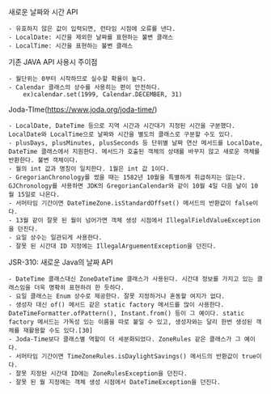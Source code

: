 새로운 날짜와 시간 API

    - 유효하지 않은 값이 입력되면, 런타임 시점에 오류를 낸다.
    - LocalDate: 시간을 제외한 날짜를 표현하는 불변 클래스
    - LocalTime: 시간을 표현하는 불변 클래스
    
    
기존 JAVA API 사용시 주이점

    - 월단위는 0부터 시작하므로 실수할 확율이 높다.
    - Calendar 클래스의 상수를 사용히는 편이 안전하다.
        ex)calendar.set(1999, Calendar.DECEMBER, 31)
        
Joda-TIme(https://www.joda.org/joda-time/)

    - LocalDate, DateTime 등으로 지역 시간과 시간대가 지정된 시간을 구분했다. LocalDate와 LocalTime으로 날짜와 시간을 별도의 클래스로 구분할 수도 있다.
    - plusDays, plusMinutes, plusSeconds 등 단위별 날짜 연산 메서드를 LocalDate, DateTime 클래스에서 지원한다. 메서드가 호출된 객체의 상태를 바꾸지 않고 새로운 객체를 반환한다. 불변 객체이다.
    - 월의 int 값과 명칭이 일치한다. 1월은 int 값 1이다.
    - GregorianChronology를 썼을 때는 1582년 10월을 특별하게 취급하지는 않는다. GJChronology를 사용하면 JDK의 GregorianCalendar와 같이 10월 4일 다음 날이 10월 15일로 나온다.
    - 서머타임 기간이면 DateTimeZone.isStandardOffset() 메서드의 반환값이 false이다.
    - 13월 같이 잘못 된 월이 넘어가면 객체 생성 시점에서 IllegalFieldValueException을 던진다.
    - 요일 상수는 일관되게 사용한다.
    - 잘못 된 시간대 ID 지정에는 IllegalArguementException을 던진다.


JSR-310: 새로운 Java의 날짜 API

    - DateTime 클래스대신 ZoneDateTime 클래스가 사용된다. 시간대 정보를 가지고 있는 클래스임을 더욱 명확히 표현하려 한 듯하다.
    - 요일 클래스는 Enum 상수로 제공한다. 잘못 지정하거나 혼동할 여지가 없다.
    - 생성자 대신 of() 메서드 같은 static factory 메서드를 많이 사용한다. DateTimeFormatter.ofPattern(), Instant.from() 등이 그 예이다. static factory 메서드는 가독성 있는 이름을 따로 붙일 수 있고, 생성자와는 달리 한번 생성된 객체를 재활용할 수도 있다.[30]
    - Joda-Time보다 클래스별 역할이 더 세분화되었다. ZoneRules 같은 클래스가 그 예이다.
    - 서머타임 기간이면 TimeZoneRules.isDaylightSavings() 메서드의 반환값이 true이다.
    - 잘못 지정돤 시간대 ID에는 ZoneRulesException을 던진다.
    - 잘못 된 월 지정에는 객체 생성 시점에서 DateTimeException을 던진다.
